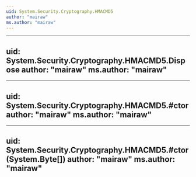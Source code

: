 ```yaml
---
uid: System.Security.Cryptography.HMACMD5
author: "mairaw"
ms.author: "mairaw"
---
```


---
uid: System.Security.Cryptography.HMACMD5.Dispose
author: "mairaw"
ms.author: "mairaw"
---

---
uid: System.Security.Cryptography.HMACMD5.#ctor
author: "mairaw"
ms.author: "mairaw"
---

---
uid: System.Security.Cryptography.HMACMD5.#ctor(System.Byte[])
author: "mairaw"
ms.author: "mairaw"
---
